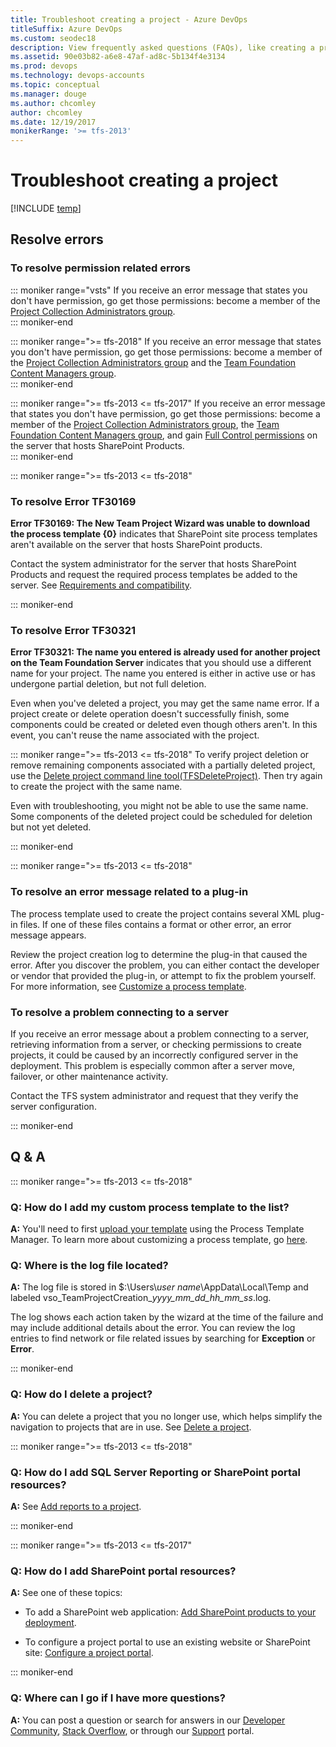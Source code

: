 ```yaml
---
title: Troubleshoot creating a project - Azure DevOps
titleSuffix: Azure DevOps
ms.custom: seodec18
description: View frequently asked questions (FAQs), like creating a project and how to resolve various errors.
ms.assetid: 90e03b82-a6e8-47af-ad8c-5b134f4e3134
ms.prod: devops
ms.technology: devops-accounts
ms.topic: conceptual
ms.manager: douge
ms.author: chcomley
author: chcomley
ms.date: 12/19/2017
monikerRange: '>= tfs-2013'
---
```

# Troubleshoot creating a project

[!INCLUDE [temp](../../_shared/version-vsts-tfs-all-versions.md)]  

## Resolve errors

### To resolve permission related errors

::: moniker range="vsts"
If you receive an error message that states you don't have permission, go get those permissions: become a member of the [Project Collection Administrators group](../security/set-project-collection-level-permissions.md).  
::: moniker-end

::: moniker range=">= tfs-2018"
If you receive an error message that states you don't have permission, go get those permissions: become a member of the [Project Collection Administrators group](../security/set-project-collection-level-permissions.md) and the [Team Foundation Content Managers group](../../report/admin/grant-permissions-to-reports.md).  
::: moniker-end

::: moniker range=">= tfs-2013 <= tfs-2017"
If you receive an error message that states you don't have permission, go get those permissions: become a member of the [Project Collection Administrators group](../security/set-project-collection-level-permissions.md), the [Team Foundation Content Managers group](../../report/admin/grant-permissions-to-reports.md), and gain [Full Control permissions](../security/set-sharepoint-permissions.md) on the server that hosts SharePoint Products.   
::: moniker-end

::: moniker range=">= tfs-2013 <= tfs-2018"
### To resolve Error TF30169

**Error TF30169: The New Team Project Wizard was unable to download the process template {0}**  indicates that SharePoint site process templates aren't available on the server that hosts SharePoint products.

Contact the system administrator for the server that hosts SharePoint Products and request the required process templates be added to the server. See [Requirements and compatibility](/tfs/server/requirements).

::: moniker-end

### To resolve Error TF30321 

**Error TF30321: The name you entered is already used for another project on the Team Foundation Server** indicates that you should use a different name for your project. The name you entered is either in active use or has undergone partial deletion, but not full deletion.  

Even when you've deleted a project, you may get the same name error. If a project create or delete operation doesn't successfully finish, some components could be created or deleted even though others aren't. In this event, you can't reuse the name associated with the project.

::: moniker range=">= tfs-2013 <= tfs-2018"
To verify project deletion or remove remaining components associated with a partially deleted project, use the [Delete project command line tool(TFSDeleteProject)](/tfs/server/command-line/tfsdeleteproject-cmd). Then try again to create the project with the same name.

Even with troubleshooting, you might not be able to use the same name. Some components of the deleted project could be scheduled for deletion but not yet deleted.

::: moniker-end

::: moniker range=">= tfs-2013 <= tfs-2018"
### To resolve an error message related to a plug-in 

The process template used to create the project contains several XML plug-in files. If one of these files contains a format or other error, an error message appears.

Review the project creation log to determine the plug-in that caused the error. After you discover the problem, you can either contact the developer or vendor that provided the plug-in, or attempt to fix the problem yourself. For more information, see [Customize a process template](../../reference/process-templates/customize-process.md).


### To resolve a problem connecting to a server

If you receive an error message about a problem connecting to a server, retrieving information from a server, or checking permissions to create projects, it could be caused by an incorrectly configured server in the deployment. This problem is especially common after a server move, failover, or other maintenance activity.

Contact the TFS system administrator and request that they verify the server configuration.

::: moniker-end

## Q & A  

::: moniker range=">= tfs-2013 <= tfs-2018"
### Q: How do I add my custom process template to the list?

**A:** You'll need to first [upload your template](../../boards/work-items/guidance/manage-process-templates.md) using the Process Template Manager. To learn more about customizing a process template, go [here](../../reference/process-templates/customize-process.md).

<a id="log-file">  </a>

### Q: Where is the log file located?

**A:** The log file is stored in $:\\Users\\*user name*\\AppData\\Local\\Temp and labeled vso\_TeamProjectCreation\_*yyyy\_mm\_dd\_hh\_mm\_ss*.log.

The log shows each action taken by the wizard at the time of the failure and may include additional details about the error. You can review the log entries to find network or file related issues by searching for **Exception** or **Error**.

::: moniker-end

### Q: How do I delete a project?

**A:** You can delete a project that you no longer use, which helps simplify the navigation to projects that are in use. See [Delete a project](delete-project.md).

::: moniker range=">= tfs-2013 <= tfs-2018"

### Q: How do I add SQL Server Reporting or SharePoint portal resources?

**A:** See [Add reports to a project](../../report/admin/add-reports-to-a-team-project.md).

::: moniker-end

::: moniker range=">= tfs-2013 <= tfs-2017"
### Q: How do I add SharePoint portal resources?

**A:** See one of these topics:

-   To add a SharePoint web application: [Add SharePoint products to your deployment](/tfs/server/admin/add-sharepoint-to-tfs).

-   To configure a project portal to use an existing website or SharePoint site: [Configure a project portal](../../report/sharepoint-dashboards/configure-or-add-a-project-portal.md).

::: moniker-end

### Q: Where can I go if I have more questions?

**A:** You can post a question or search for answers in our [Developer Community](https://developercommunity.visualstudio.com/spaces/21/index.html), [Stack Overflow](https://stackoverflow.com/questions/tagged/vs-team-services), or through our [Support](https://www.visualstudio.com/team-services/support/) portal.



